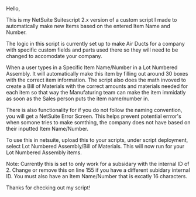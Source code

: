 Hello, 

This is my NetSuite Suitescript 2.x version of a custom script I made to automatically make new Items based on the entered Item Name and Number. 

The logic in this script is currently set up to make Air Ducts for a company with specific custom fields and parts used there so they will need to be changed to accomodate your company.

When a user types in a Specific Item Name/Number in a Lot Numbered Assembly. It will automatically make this item by filling out around 30 boxes with the correct item information.
The script also does the math invoved to create a Bill of Materials with the correct amounts and materials needed for each item so that way the Manufaturing team can make the item immidatly as soon as the Sales person puts the item name/number in. 

There is also functionality for if you do not follow the naming convention, you will get a NetSuite Error Screen. This helps prevent potential errror's when somone tries to make somthing, the company does not have based on their inputted Item Name/Number.

To use this in netsuite, upload this to your scripts, under script deployment, select Lot Numbered Assembly/Bill of Materials. This will now run for your Lot Numbered Assembly items.

Note: Currently this is set to only work for a subsidary with the internal ID of 2. Change or remove this on line 155 if you have a different subidary internal ID. You must also have an Item Name/Number that is excatly 16 characters.

Thanks for checking out my script!
